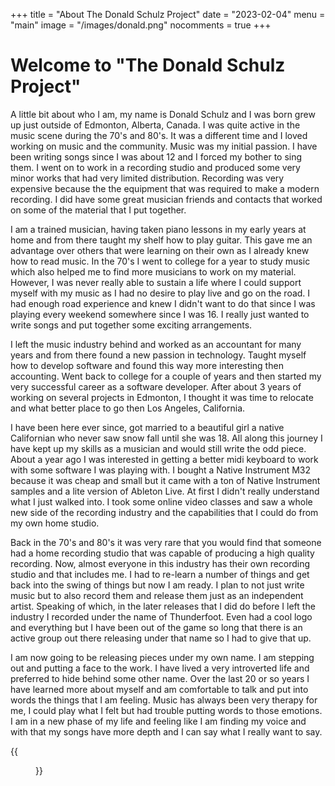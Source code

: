 +++
title = "About The Donald Schulz Project"
date = "2023-02-04"
menu = "main"
image = "/images/donald.png"
nocomments = true
+++

# Welcome to "The Donald Schulz Project"  

A little bit about who I am, my name is Donald Schulz and I was born grew up just outside of Edmonton, Alberta, Canada. 
I was quite active in the music scene during the 70's and 80's.  It was a different time and I loved working on music and the community.  Music was my initial passion.  I have been writing songs since I was about 12 and I forced my bother to sing them.  I went on to work in a recording studio and produced some very minor works that had very limited distribution.  Recording was very expensive because the the equipment that was required to make a modern recording.  I did have some great musician friends and contacts that worked on some of the material that I put together.

I am a trained musician, having taken piano lessons in my early years at home and from there taught my shelf how to play guitar.  This gave me an advantage over others that were learning on their own as I already knew how to read music.  In the 70's I went to college for a year to study music which also helped me to find more musicians to work on my material.  However, I was never really able to sustain a life where I could support myself with my music as I had no desire to play live and go on the road.  I had enough road experience and knew I didn't want to do that since I was playing every weekend somewhere since I was 16.  I really just wanted to write songs and put together some exciting arrangements.

I left the music industry behind and worked as an accountant for many years and from there found a new passion in technology.  Taught myself how to develop software and found this way more interesting then accounting.  Went back to college for a couple of years and then started my very successful career as a software developer.  After about 3 years of working on several projects in Edmonton, I thought it was time to relocate and what better place to go then Los Angeles, California. 

I have been here ever since, got married to a beautiful girl a native Californian who never saw snow fall until she was 18.  All along this journey I have kept up my skills as a musician and would still write the odd piece.  About a year ago I was interested in getting a better midi keyboard to work with some software I was playing with.  I bought a Native Instrument M32 because it was cheap and small but it came with a ton of Native Instrument samples and a lite version of Ableton Live.  At first I didn't really understand what I just walked into.  I took some online video classes and saw a whole new side of the recording industry and the capabilities that I could do from my own home studio.

Back in the 70's and 80's it was very rare that you would find that someone had a home recording studio that was capable of producing a high quality recording.  Now, almost everyone in this industry has their own recording studio and that includes me.  I had to re-learn a number of things and get back into the swing of things but now I am ready.  I plan to not just write music but to also record them and release them just as an independent artist.  Speaking of which, in the later releases that I did do before I left the industry I recorded under the name of Thunderfoot.  Even had a cool logo and everything but I have been out of the game so long that there is an active group out there releasing under that name so I had to give that up. 

I am now going to be releasing pieces under my own name.  I am stepping out and putting a face to the work.  I have lived a very introverted life and preferred to hide behind some other name.  Over the last 20 or so years I have learned more about myself and am comfortable to talk and put into words the things that I am feeling.  Music has always been very therapy for me, I could play what I felt but had trouble putting words to those emotions.  I am in a new phase of my life and feeling like I am finding my voice and with that my songs have more depth and I can say what I really want to say.

{{<figure src="/images/Thunderfoot_calling_card.png">}}